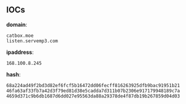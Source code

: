 
## IOCs

__domain__:

```text
catbox.moe
listen.servemp3.com
```
__ipaddress__:

```text
168.100.8.245
```
__hash__:

```text
68a224ad49f2bd3d82ef6fcf5b16472dd06fecff816263925dfb9bac91951b21
46fa63af33fb7a42d3f79ed81d38e5cadda7d311b07b2306e917179948189c7a
4659d371c9b6db1687d6dd027e95563da88a29378de4f87db19b267859d04d03
```